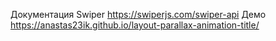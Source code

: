 Документация Swiper
https://swiperjs.com/swiper-api 
Демо
https://anastas23ik.github.io/layout-parallax-animation-title/
